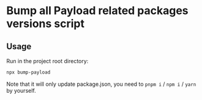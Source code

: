 # Bump all Payload related packages versions script

## Usage

Run in the project root directory:

```sh
npx bump-payload
```

Note that it will only update package.json, you need to `pnpm i` / `npm i` / `yarn` by yourself.
